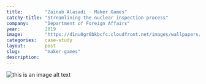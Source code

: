 ```yaml
---
title:        "Zainab Alasadi · Maker Games"
catchy-title: "Streamlining the nuclear inspection process"
company:      "Department of Foreign Affairs"
year:         2019
image:        "https://d1nu0gr0bkbcfc.cloudfront.net/images/wallpapers/group.png"
categories:   case-study
layout:       post
slug:         "maker-games"
description:  
---
```

![this is an image alt text](https://d1nu0gr0bkbcfc.cloudfront.net/images/wallpapers/group.png)
